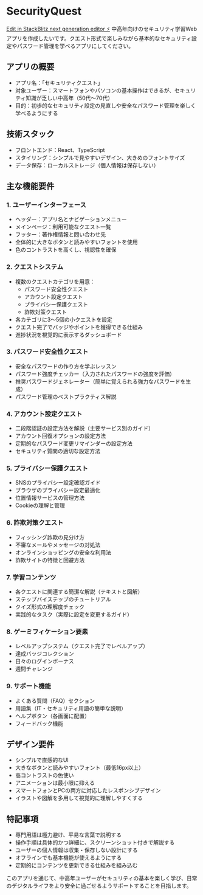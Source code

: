 # SecurityQuest

[Edit in StackBlitz next generation editor ⚡️](https://stackblitz.com/~/github.com/hiexyz/SecurityQuest)
中高年向けのセキュリティ学習Webアプリを作成したいです。クエスト形式で楽しみながら基本的なセキュリティ設定やパスワード管理を学べるアプリにしてください。

## アプリの概要
- アプリ名：「セキュリティクエスト」
- 対象ユーザー：スマートフォンやパソコンの基本操作はできるが、セキュリティ知識が乏しい中高年（50代〜70代）
- 目的：初歩的なセキュリティ設定の見直しや安全なパスワード管理を楽しく学べるようにする

## 技術スタック
- フロントエンド：React、TypeScript
- スタイリング：シンプルで見やすいデザイン、大きめのフォントサイズ
- データ保存：ローカルストレージ（個人情報は保存しない）

## 主な機能要件

### 1. ユーザーインターフェース
- ヘッダー：アプリ名とナビゲーションメニュー
- メインページ：利用可能なクエスト一覧
- フッター：著作権情報と問い合わせ先
- 全体的に大きなボタンと読みやすいフォントを使用
- 色のコントラストを高くし、視認性を確保

### 2. クエストシステム
- 複数のクエストカテゴリを用意：
  - パスワード安全性クエスト
  - アカウント設定クエスト
  - プライバシー保護クエスト
  - 詐欺対策クエスト
- 各カテゴリに3〜5個の小クエストを設定
- クエスト完了でバッジやポイントを獲得できる仕組み
- 進捗状況を視覚的に表示するダッシュボード

### 3. パスワード安全性クエスト
- 安全なパスワードの作り方を学ぶレッスン
- パスワード強度チェッカー（入力されたパスワードの強度を評価）
- 推奨パスワードジェネレーター（簡単に覚えられる強力なパスワードを生成）
- パスワード管理のベストプラクティス解説

### 4. アカウント設定クエスト
- 二段階認証の設定方法を解説（主要サービス別のガイド）
- アカウント回復オプションの設定方法
- 定期的なパスワード変更リマインダーの設定方法
- セキュリティ質問の適切な設定方法

### 5. プライバシー保護クエスト
- SNSのプライバシー設定確認ガイド
- ブラウザのプライバシー設定最適化
- 位置情報サービスの管理方法
- Cookieの理解と管理

### 6. 詐欺対策クエスト
- フィッシング詐欺の見分け方
- 不審なメールやメッセージの対処法
- オンラインショッピングの安全な利用法
- 詐欺サイトの特徴と回避方法

### 7. 学習コンテンツ
- 各クエストに関連する簡潔な解説（テキストと図解）
- ステップバイステップのチュートリアル
- クイズ形式の理解度チェック
- 実践的なタスク（実際に設定を変更するガイド）

### 8. ゲーミフィケーション要素
- レベルアップシステム（クエスト完了でレベルアップ）
- 達成バッジコレクション
- 日々のログインボーナス
- 週間チャレンジ

### 9. サポート機能
- よくある質問（FAQ）セクション
- 用語集（IT・セキュリティ用語の簡単な説明）
- ヘルプボタン（各画面に配置）
- フィードバック機能

## デザイン要件
- シンプルで直感的なUI
- 大きなボタンと読みやすいフォント（最低16px以上）
- 高コントラストの色使い
- アニメーションは最小限に抑える
- スマートフォンとPCの両方に対応したレスポンシブデザイン
- イラストや図解を多用して視覚的に理解しやすくする

## 特記事項
- 専門用語は極力避け、平易な言葉で説明する
- 操作手順は具体的かつ詳細に、スクリーンショット付きで解説する
- ユーザーの個人情報は収集・保存しない設計にする
- オフラインでも基本機能が使えるようにする
- 定期的にコンテンツを更新できる仕組みを組み込む

このアプリを通じて、中高年ユーザーがセキュリティの基本を楽しく学び、日常のデジタルライフをより安全に過ごせるようサポートすることを目指します。
